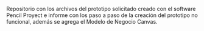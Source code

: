 Repositorio con los archivos del prototipo solicitado creado con el software Pencil Proyect e informe con los paso a paso de la creación del prototipo no funcional, además se agrega el Modelo de Negocio Canvas.
